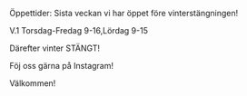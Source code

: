 Öppettider: Sista veckan vi har öppet före vinterstängningen!

V.1 Torsdag-Fredag 9-16,Lördag 9-15

Därefter vinter STÄNGT!

Föj oss gärna på Instagram!

Välkommen!

